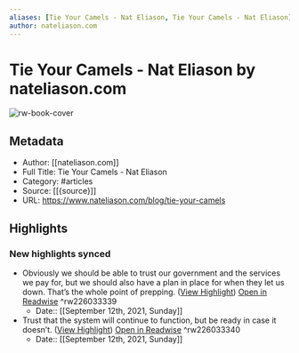 ```yaml
---
aliases: [Tie Your Camels - Nat Eliason, Tie Your Camels - Nat Eliason]
author: nateliason.com
---
```

# Tie Your Camels - Nat Eliason by nateliason.com

![rw-book-cover](https://readwise-assets.s3.amazonaws.com/static/images/article1.be68295a7e40.png)

## Metadata
- Author: [[nateliason.com]]
- Full Title: Tie Your Camels - Nat Eliason
- Category: #articles
- Source: [[{source}]]
- URL: https://www.nateliason.com/blog/tie-your-camels

## Highlights
### New highlights synced
- Obviously we should be able to trust our government and the services we pay for, but we should also have a plan in place for when they let us down. That’s the whole point of prepping. ([View Highlight](https://instapaper.com/read/1392027303/17434518)) [Open in Readwise](https://readwise.io/open/226033339) ^rw226033339
    - Date:: [[September 12th, 2021, Sunday]]
- Trust that the system will continue to function, but be ready in case it doesn’t. ([View Highlight](https://instapaper.com/read/1392027303/17434520)) [Open in Readwise](https://readwise.io/open/226033340) ^rw226033340
    - Date:: [[September 12th, 2021, Sunday]]
